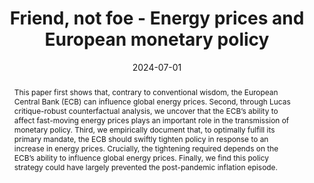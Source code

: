 ---
# Documentation: https://sourcethemes.com/academic/docs/managing-content/

title: "Friend, not foe - Energy prices and European monetary policy"
authors: ["Gökhan Ider", "Alexander Kriwoluzky", "Frederik Kurcz", "Ben Schumann"]
date: 2024-07-01
doi: ""

# Schedule page publish date (NOT publication's date).
publishDate: 2024-07-01

# Publication type.
# Legend: 0 = Uncategorized; 1 = Conference paper; 2 = Journal article;
# 3 = Preprint / Working Paper; 4 = Report; 5 = Book; 6 = Book section;
# 7 = Thesis; 8 = Patent
publication_types: ["Working paper"]

# Publication name and optional abbreviated publication name.
publication: "(Previously circulated as The Energy-Price Channel of (European) Monetary Policy)" #  "***Economic Journal***, 133(652), pp. 1318-1347"
publication_short: ""

abstract: "This paper first shows that, contrary to conventional wisdom, the European Central Bank (ECB) can influence global energy prices. Second, through Lucas critique-robust counterfactual analysis, we uncover that the ECB’s ability to affect fast-moving energy prices plays an important role in the transmission of monetary policy. Third, we empirically document that, to optimally fulfill its primary mandate, the ECB should swiftly tighten policy in response to an increase in energy prices. Crucially, the tightening required depends on the ECB’s ability to influence global energy prices. Finally, we find this policy strategy could have largely prevented the post-pandemic inflation episode."

# Summary. An optional shortened abstract.
summary: ""

tags: ["select"]
categories: []
featured: false

# Custom links (optional).
#   Uncomment and edit lines below to show custom links.
links:
- name: DIW Working Paper
  url: "https://www.diw.de/de/diw_01.c.907121.de/publikationen/diskussionspapiere/2024_2089/friend__not_foe_-_energy_prices_and_european_monetary_policy.html"
#- name: Ungated
#  url: files/BBEG_2018wp.pdf
#- name: Earlier CEPR DP9702
#  url: "https://cepr.org/active/publications/discussion_papers/dp.php?dpno=9702"
#- name: Earlier NBER WP19180
#  url: "https://www.nber.org/papers/w19180"
# url: "https://doi.org/10.1016/j.jmoneco.2018.07.013"
#  icon_pack: fab
#  icon: twitter

url_pdf:
url_code:
url_dataset:
url_poster:
url_project:
url_slides:
url_source:
url_video:

# Featured image
# To use, add an image named `featured.jpg/png` to your page's folder.
# Focal points: Smart, Center, TopLeft, Top, TopRight, Left, Right, BottomLeft, Bottom, BottomRight.
image:
  caption: ""
  focal_point: ""
  preview_only: false

# Associated Projects (optional).
#   Associate this publication with one or more of your projects.
#   Simply enter your project's folder or file name without extension.
#   E.g. `internal-project` references `content/project/internal-project/index.md`.
#   Otherwise, set `projects: []`.
projects: []

# Slides (optional).
#   Associate this publication with Markdown slides.
#   Simply enter your slide deck's filename without extension.
#   E.g. `slides: "example"` references `content/slides/example/index.md`.
#   Otherwise, set `slides: ""`.
slides: ""
---